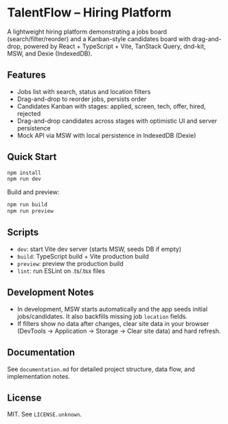 # TalentFlow – Hiring Platform

A lightweight hiring platform demonstrating a jobs board (search/filter/reorder) and a Kanban-style candidates board with drag-and-drop, powered by React + TypeScript + Vite, TanStack Query, dnd-kit, MSW, and Dexie (IndexedDB).

## Features
- Jobs list with search, status and location filters
- Drag-and-drop to reorder jobs, persists order
- Candidates Kanban with stages: applied, screen, tech, offer, hired, rejected
- Drag-and-drop candidates across stages with optimistic UI and server persistence
- Mock API via MSW with local persistence in IndexedDB (Dexie)

## Quick Start
```bash
npm install
npm run dev
```

Build and preview:
```bash
npm run build
npm run preview
```

## Scripts
- `dev`: start Vite dev server (starts MSW, seeds DB if empty)
- `build`: TypeScript build + Vite production build
- `preview`: preview the production build
- `lint`: run ESLint on .ts/.tsx files

## Development Notes
- In development, MSW starts automatically and the app seeds initial jobs/candidates. It also backfills missing job `location` fields.
- If filters show no data after changes, clear site data in your browser (DevTools → Application → Storage → Clear site data) and hard refresh.

## Documentation
See `documentation.md` for detailed project structure, data flow, and implementation notes.

## License
MIT. See `LICENSE.unknown`.
